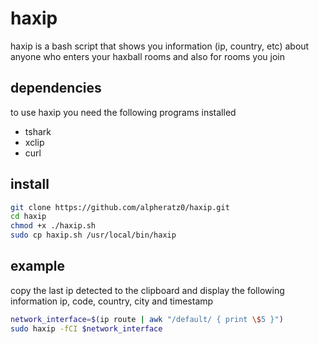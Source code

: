 # haxip

haxip is a bash script that shows you information (ip, country, etc) about anyone who enters your haxball rooms and also for rooms you join

## dependencies

to use haxip you need the following programs installed

- tshark
- xclip
- curl

## install

```sh
git clone https://github.com/alpheratz0/haxip.git
cd haxip
chmod +x ./haxip.sh
sudo cp haxip.sh /usr/local/bin/haxip
```

## example

copy the last ip detected to the clipboard and display the following information ip, code, country, city and timestamp

```sh
network_interface=$(ip route | awk "/default/ { print \$5 }")
sudo haxip -fCI $network_interface
```
